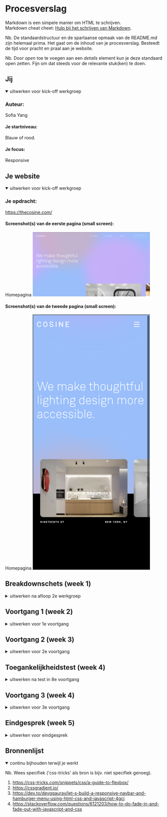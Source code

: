 # Procesverslag
Markdown is een simpele manier om HTML te schrijven.  
Markdown cheat cheet: [Hulp bij het schrijven van Markdown](https://github.com/adam-p/markdown-here/wiki/Markdown-Cheatsheet).

Nb. De standaardstructuur en de spartaanse opmaak van de README.md zijn helemaal prima. Het gaat om de inhoud van je procesverslag. Besteedt de tijd voor pracht en praal aan je website.

Nb. Door *open* toe te voegen aan een *details* element kun je deze standaard open zetten. Fijn om dat steeds voor de relevante stuk(ken) te doen.





## Jij

<details open>
<summary>uitwerken voor kick-off werkgroep</summary>

### Auteur:
Sofia Yang

#### Je startniveau:
Blauw of rood.

#### Je focus:
Responsive
 
</details>





## Je website

<details open>
<summary>uitwerken voor kick-off werkgroep</summary>

### Je opdracht:
https://thecosine.com/

#### Screenshot(s) van de eerste pagina (small screen): 
Homepagina
<img src="images/screenshots/cosinedesktop.png" width="375px" alt="The Cosine Homepage Desktop versie">

#### Screenshot(s) van de tweede pagina (small screen):
Homepagina
<img src="images/screenshots/cosinemobile.png" width="375px" alt="The Cosine Homepage Mobile versie">
 
</details>





## Breakdownschets (week 1)

<details>
<summary>uitwerken na afloop 2e werkgroep</summary>

### de hele pagina: 
<img src="images/screenshots/TheCosineBreakdownSketch.png" width="375px" alt="breakdown van de hele homepagina">

### dynamisch deel (bijv menu): 
<img src="images/screenshots/TheCosineBreakdownSketch2.png" width="375px" alt="breakdown van menu">

</details>





## Voortgang 1 (week 2)

<details>
<summary>uitwerken voor 1e voortgang</summary>

### Stand van zaken
Ik ben nog niet zo ver en heb alleen nog maar de HTML structuur opgebouwd.


### Verslag van meeting
- Feedback: Mijn HTML ziet er goed en netjes uit, ga zo door.

</details>





## Voortgang 2 (week 3)

<details>
<summary>uitwerken voor 2e voortgang</summary>

### Stand van zaken
Ik werk wat langzamer, waardoor ik nog niet heel veel heb. Maar het coderen zelf ging vrij soepel! Ik ben nog niet tegen grote problemen aangekomen en los mijn problemen tot nu toe vrij snel op. Als ik het op github upload, krijg ik een error waarbij mijn beelden niet te zien zijn. Ik ben er ook nog niet achter hoe ik de HR links iets korter maak.

<img src="images/screenshots/cosinev1error.png" width="375px" alt="Versie 1 van mobile homepage met error">

### Verslag van meeting
- Feedback: Site ziet er goed uit, gewoon zo doorgaan.
- Ik moet nog kijken naar de github error, weet niet precies waar die aan ligt.

</details>





## Toegankelijkheidstest (week 4)

<details>
<summary>uitwerken na test in 8e voortgang</summary>

Ik was er deze les niet..

### Bevindingen
Lijst met je bevindingen die in de test naar voren kwamen:

#### Titel eerste bevinding
Hier korte omschrijving (met indien nodig een afbeelding)

Hier een omschrijving van hoe het opgelost kan worden (met indien nodig een afbeelding)


#### Titel tweede bevinding. 
Hier korte omschrijving (met indien nodig een afbeelding)

Hier een omschrijving van hoe het opgelost kan worden (met indien nodig een afbeelding)


#### Titel volgende bevinding. 
Hier korte omschrijving (met indien nodig een afbeelding)

Hier een omschrijving van hoe het opgelost kan worden (met indien nodig een afbeelding)


#### Titel nog een bevinding. 
Hier korte omschrijving (met indien nodig een afbeelding)

Hier een omschrijving van hoe het opgelost kan worden (met indien nodig een afbeelding)

</details>





## Voortgang 3 (week 4)

<details>
<summary>uitwerken voor 3e voortgang</summary>

### Stand van zaken
Het gaat nog steeds best soepel. Ik ben tegen een probleem aan gekomen met de achtergrond van de pagina, het lukte niet om de svg full screen te krijgen. Maar na wat hulp kwam ik achter een nieuwe oplossing voor de achtergrond, die ik gelijk ook kon animeren! Ik kwam ook tegen het problemen aan bij de hamburger menu.

<img src="images/screenshots/cosinev2.png" width="375px" alt="Versie 2 van mobile homepage">


### Verslag van meeting
- Feedback: Proberen om iets minder classes te gebruiken.
- Feedback: Plaats een # in de a links.
- Feedback: Kijk naar wat je kan doen in de tijd, die je nog over hebt. Doe eerst de belangrijke punten.

</details>





## Eindgesprek (week 5)

<details>
<summary>uitwerken voor eindgesprek</summary>

### Stand van zaken
Ik heb eindelijk de hamburger menu laten werken. Ik heb het gevoel dat de menubar mijn het meeste tijd heeft gekost van de hele site.. ;-; Dit is het grootste probleem waar ik tegen aan liep. Verder ging het wel redelijk. Er zijn wel kleine dingen, waar ik geen oplossing voor heb gevonden. Ook probeerde ik een infinite scroll te maken, dit is helaas niet meer gelukt.

### Screenshot(s)
<img src="images/screenshots/cosinevfinal1.png" width="375px" alt="Versie 3 van mobile homepage">
<img src="images/screenshots/cosinevfinal2.png" width="375px" alt="Versie 3 van mobile menu">
<img src="images/screenshots/cosinevfinal3.png" width="375px" alt="Versie 3 van mobile homepage">
<img src="images/screenshots/cosinevfinal4.png" width="375px" alt="Versie 3 van mobile homepage">
<img src="images/screenshots/cosinevfinal5.png" width="375px" alt="Versie 3 van mobile 2e pagina">


</details>





## Bronnenlijst

<details open>
<summary>continu bijhouden terwijl je werkt</summary>

Nb. Wees specifiek ('css-tricks' als bron is bijv. niet specifiek genoeg).

1. https://css-tricks.com/snippets/css/a-guide-to-flexbox/
2. https://cssgradient.io/
3. https://dev.to/devggaurav/let-s-build-a-responsive-navbar-and-hamburger-menu-using-html-css-and-javascript-4gci
4. https://stackoverflow.com/questions/6121203/how-to-do-fade-in-and-fade-out-with-javascript-and-css
    
</details>